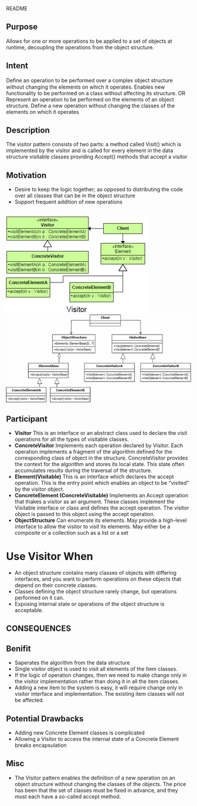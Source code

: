 README

## Purpose
Allows for one or more operations to be applied to a set of objects at runtime, decoupling the operations from the object structure.

## Intent ##
Deﬁne an operation to be performed over a complex object structure without changing the elements on which it operates.	Enables new functionality to be performed on a class without affecting its structure.
OR
Represent an operation to be performed on the elements of an object structure.
Define a new operation without changing the classes of the elements on which it operates

## Description ##
The visitor pattern consists of two parts:
a method called Visit() which is implemented by the visitor and is called for every element in the data structure
visitable classes providing Accept() methods that accept a visitor

## Motivation ##
+	Desire to keep the logic together; as opposed to distributing the code over all classes that can be in the object structure
+	Support frequent addition of new operations

##
![alt text](./Images/Visitor-1.md.png "Visitor")
![alt text](./Images/Visitor-2.md.png "Visitor")
##

## Participant ##

+	**Visitor**
		This is an interface or an abstract class used to declare the visit operations for all the types of visitable classes.
+	**ConcreteVisitor**
		Implements each operation declared by Visitor. Each operation implements a fragment of the algorithm defined for the corresponding class of object in the structure. ConcreteVisitor provides the context for the algorithm and stores its local state. This state often accumulates results during the traversal of the structure.
+	**Element(Visitable)**
		This is an interface which declares the accept operation. This is the entry point which enables an object to be “visited” by the visitor object.
+	**ConcreteElement (ConcreteVisitable)**
		Implements an Accept operation that thakes a visitor as an argument. These classes implement the Visitable interface or class and defines the accept operation. The visitor object is passed to this object using the accept operation.
+	**ObjectStructure**
		Can enumerate its elements.
		May provide a high-level interface to allow the visitor to visit its elements.
		May either be a composite or a collection such as a list or a set

# Use Visitor When
+	An object structure contains many classes of objects with differing interfaces, and you want to perform operations on these
objects that depend on their concrete classes.
+	Classes defining the object structure rarely change, but operations performed on it can.
+	Exposing internal state or operations of the object structure is acceptable.


## CONSEQUENCES ##

## Benifit
+	Saperates the algorithm from the data structure
+	Single visitor object is used to visit all elements of the Item classes.
+	If the logic of operation changes, then we need to make change only in the visitor implementation rather than doing it in all the item classes.
+	Adding a new item to the system is easy, it will require change only in visitor interface and implementation. The existing item classes will not be affected.

## Potential Drawbacks
+	Adding new Concrete Element classes is complicated
+	Allowing a Visitor to access the internal state of a Concrete Element breaks encapsulation

## Misc
+	The Visitor pattern enables the definition of a new operation on an object structure without changing the classes of the objects. The price has been that the set of classes must be fixed in advance, and they must each have a so-called accept method.
